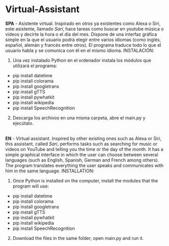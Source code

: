# Virtual-Assistant

**SPA** - Asistente virtual. Inspirado en otros ya existentes como Alexa o Siri, este asistente, llamado *Sari*, hace tareas como buscar en youtube música o videos y decirte la hora o el día del mes. Dispone de una interfaz gráfica simple en la que el usuario podrá elegir entre varios idiomas (como inglés, español, alemán y francés entre otros). El programa traduce todo lo que el usuario habla y se comunica con él en el mismo idioma.
INSTALACIÓN:
1. Una vez instalado Python en el ordenador instala los módulos que utilizará el programa:
  - pip install datetime
  - pip install colorama
  - pip install googletrans
  - pip install gTTS
  - pip install pywhatkit
  - pip install wikipedia
  - pip install SpeechRecognition
2. Descarga los archivos en una misma carpeta, abre el main.py y ejecútalo.
<br><br>

**EN** - Virtual assistant. Inspired by other existing ones such as Alexa or Siri, this assistant, called *Sari*, performs tasks such as searching for music or videos on YouTube and telling you the time or the day of the month. It has a simple graphical interface in which the user can choose between several languages (such as English, Spanish, German and French among others). The program translates everything the user speaks and communicates with him in the same language.
INSTALLATION:
1. Once Python is installed on the computer, install the modules that the program will use:
  - pip install datetime
  - pip install colorama
  - pip install googletrans
  - pip install gTTS
  - pip install pywhatkit
  - pip install wikipedia
  - pip install SpeechRecognition
2. Download the files in the same folder, open main.py and run it.
